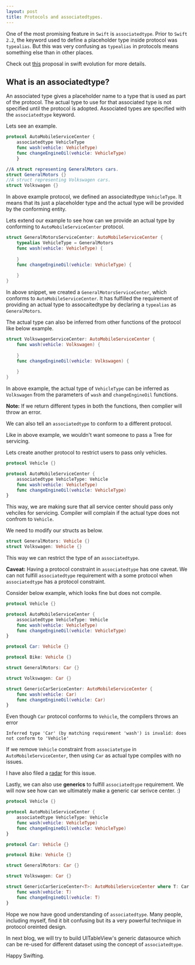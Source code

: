```yaml
---
layout: post
title: Protocols and associatedtypes.
---
```


One of the most promising feature in `Swift` is `associatedtype`. Prior to `Swift 2.2`, the keyword used to define a placeholder type inside protocol was `typealias`. But this was very confusing as `typealias` in protocols means something else than in other places. 

Check out [this](https://github.com/apple/swift-evolution/blob/master/proposals/0011-replace-typealias-associated.md "0011") proposal in swift evolution for more details.

## What is an associatedtype? 
An associated type gives a placeholder name to a type that is used as part of the protocol. The actual type to use for that associated type is not specified until the protocol is adopted. Associated types are specified with the `associatedtype` keyword.

Lets see an example.

```swift
protocol AutoMobileServiceCenter {
    associatedtype VehicleType
    func wash(vehicle: VehicleType)
    func changeEngineOil(vehicle: VehicleType)
    }

//A struct representing GeneralMotors cars. 
struct GeneralMotors {}
//A struct representing Volkswagen cars.
struct Volkswagen {}
```
In above example protocol, we defined an associatedtype `VehicleType`. It means that its just a placeholder type and the actual type will be provided by the conforming entity. 


Lets extend our example to see how can we provide an actual type by conforming to `AutoMobileServiceCenter` protocol.

```swift
struct GeneralMotorsServiceCenter: AutoMobileServiceCenter {
    typealias VehicleType = GeneralMotors
    func wash(vehicle: VehicleType) {
        
    }
    func changeEngineOil(vehicle: VehicleType) {
    
    }
}
```

In above snippet, we created a `GeneralMotorsServiceCenter`, which conforms to `AutoMobileServiceCenter`. It has fulfilled the requirement of providing an actual type to assocaitedtype by declaring a `typealias` as `GeneralMotors`. 

The actual type can also be inferred from other functions of the protocol like below example.

```swift
struct VolkswagenServiceCenter: AutoMobileServiceCenter {
    func wash(vehicle: Volkswagen) {
        
    }
    func changeEngineOil(vehicle: Volkswagen) {
    
    }
}
```

In above example, the actual type of `VehicleType` can be inferred as `Volkswagen` from the parameters of `wash` and `changeEngineOil` functions. 

**Note:** If we return different types in both the functions, then complier will throw an error.

We can also tell an `associatedtype` to conform to a different protocol.

Like in above example, we wouldn't want someone to pass a Tree for servicing. 

Lets create another protocol to restrict users to pass only vehicles.

```swift
protocol Vehicle {}

protocol AutoMobileServiceCenter {
    associatedtype VehicleType: Vehicle
    func wash(vehicle: VehicleType)
    func changeEngineOil(vehicle: VehicleType)
}
```

This way, we are making sure that all service center should pass only vehciles for servicing. Compiler will complain if the actual type does not confrom to `Vehicle`. 

We need to modify our structs as below.

```swift
struct GeneralMotors: Vehicle {}
struct Volkswagen: Vehicle {}
```

This way we can restrict the type of an `associatedtype`. 

**Caveat:** Having a protocol constraint in `associatedtype` has one caveat. We can not fulfill `associatedtype` requirement with a some protocol when `associatedtype` has a protocol constraint.

Consider below example, which looks fine but does not compile.

```swift
protocol Vehicle {}

protocol AutoMobileServiceCenter {
    associatedtype VehicleType: Vehicle
    func wash(vehicle: VehicleType)
    func changeEngineOil(vehicle: VehicleType)
}

protocol Car: Vehicle {}

protocol Bike: Vehicle {}

struct GeneralMotors: Car {}

struct Volkswagen: Car {}

struct GenericCarSericeCenter: AutoMobileServiceCenter {
    func wash(vehicle: Car)
    func changeEngineOil(vehicle: Car)
}
```

Even though `Car` protocol conforms to `Vehicle`, the compilers throws an error 
```
Inferred type 'Car' (by matching requirement 'wash') is invalid: does not conform to 'Vehicle'
```

If we remove `Vehicle` constraint from `associatetype` in `AutoMobileServiceCenter`, then using `Car` as actual type compiles with no issues.

I have also filed a [radar](https://bugs.swift.org/browse/SR-1581) for this issue.

Lastly, we can also use **generics** to fulfill `associatedtype` requirement. We will now see how can we ultimately make a generic car serivce center. :)

```swift
protocol Vehicle {}

protocol AutoMobileServiceCenter {
    associatedtype VehicleType: Vehicle
    func wash(vehicle: VehicleType)
    func changeEngineOil(vehicle: VehicleType)
}

protocol Car: Vehicle {}

protocol Bike: Vehicle {}

struct GeneralMotors: Car {}

struct Volkswagen: Car {}

struct GenericCarSericeCenter<T>: AutoMobileServiceCenter where T: Car {
    func wash(vehicle: T)
    func changeEngineOil(vehicle: T)
}
```


Hope we now have good understanding of `associatedtype`. Many people, including myself, find it bit confusing but its a very powerful technique in protocol oreinted design.


In next blog, we will try to build UITableView's generic datasource which can be re-used for different dataset using the concept of `associatedtype`.

Happy Swifting.




